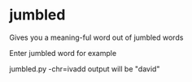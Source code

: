# jumbled
Gives you a meaning-ful word out of jumbled words

Enter jumbled word for example

jumbled.py -chr=ivadd
 output will be "david" 
